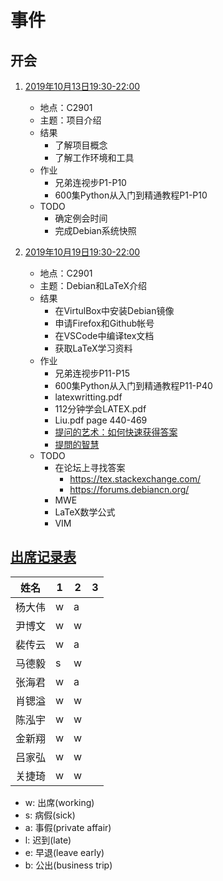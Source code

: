 # 事件 

## 开会

1. [2019年10月13日19:30-22:00](#m1)
   + 地点：C2901
   + 主题：项目介绍
   + 结果
     - 了解项目概念
     - 了解工作环境和工具
   + 作业
     - 兄弟连视步P1-P10
     - 600集Python从入门到精通教程P1-P10
   + TODO
     - 确定例会时间
     - 完成Debian系统快照

2. [2019年10月19日19:30-22:00](#m2)
   + 地点：C2901
   + 主题：Debian和LaTeX介绍
   + 结果
     - 在VirtulBox中安装Debian镜像
     - 申请Firefox和Github帐号
     - 在VSCode中编译tex文档
     - 获取LaTeX学习资料
   + 作业 
     - 兄弟连视步P11-P15
     - 600集Python从入门到精通教程P11-P40
     - latexwritting.pdf
     - 112分钟学会LATEX.pdf
     - Liu.pdf page 440-469
     - [提问的艺术：如何快速获得答案](https://blog.csdn.net/ajian005/article/details/81006663)
     - [提問的智慧](https://github.com/ryanhanwu/How-To-Ask-Questions-The-Smart-Way)
   + TODO
     - 在论坛上寻找答案
       - https://tex.stackexchange.com/
       - https://forums.debiancn.org/
     - MWE
     - LaTeX数学公式
     - VIM

## [出席记录表](#record)

| 姓名   | 1 | 2 | 3 |
|--------|---|---|---|
| 杨大伟 | w | a |   |
| 尹博文 | w | w |   |
| 裴传云 | w | a |   |
| 马德毅 | s | w |   |
| 张海君 | w | a |   |
| 肖锶溢 | w | w |   |
| 陈泓宇 | w | w |   |
| 金新翔 | w | w |   |
| 吕家弘 | w | w |   |
| 关捷琦 | w | w |   |

- w: 出席(working)
- s: 病假(sick)
- a: 事假(private affair)
- l: 迟到(late)
- e: 早退(leave early)
- b: 公出(business trip)
